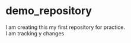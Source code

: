 # demo_repository
I am creating this my first repository for practice.
<br>
I am tracking y changes

